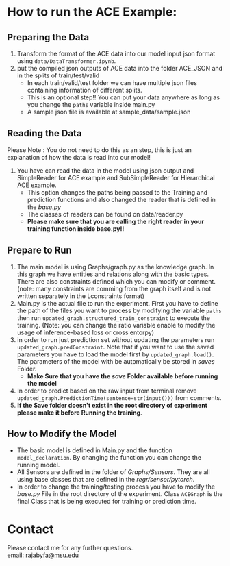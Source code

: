 
# How to run the ACE Example: 

## Preparing the Data
1. Transform the format of the ACE data into our model input json format using ```data/DataTransformer.ipynb```. 
1. put the compiled json outputs of ACE data into the folder ACE_JSON and in the splits of train/test/valid 
	- In each train/valid/test folder we can have multiple json files containing information of different splits. 
	- This is an optional step!! You can put your data anywhere as long as you change the `paths` variable inside main.py
	- A sample json file is available at sample_data/sample.json

## Reading the Data 
Please Note : You do not need to do this as an step, this is just an explanation of how the data is read into our model!
1. You have can read the data in the model using json output and SimpleReader for ACE example and SubSimpleReader for Hierarchical ACE example.
	-  This option changes the paths being passed to the Training and prediction functions and also changed the reader that is defined in the *base.py*
	- The classes of readers can be found on data/reader.py
	- **Please make sure that you are calling the right reader in your training function inside base.py!!**
	
## Prepare to Run
1. The main model is using Graphs/graph.py as the knowledge graph. In this graph we have entities and relations along with the basic types. There are also constraints defined which you can modify or comment. (note: many constraints are comming from the graph itself and is not written separately in the Lconstraints format)
2. Main.py is the actual file to run the experiment. First you have to define the path of the files you want to process by modifying the variable `paths` then run `updated_graph.structured_train_constraint`  to execute the training. (Note: you can change the ratio variable enable to modify the usage of inference-based loss or cross entorpy)
3. in order to run just prediction set without updating the parameters run `updated_graph.predConstraint`. Note that if you want to use the saved parameters you have to load the model first by `updated_graph.load()`. The parameters of the model with be automatically be stored in *saves* Folder.
	- **Make Sure that you have the *save* Folder available before running the model**
4. In order to predict based on the raw input from terminal remove `updated_graph.PredictionTime(sentence=str(input()))` from comments. 
5. **If the Save folder doesn't exist in the root directory of experiment please make it before Running the training**.


## How to Modify the Model

 - The basic model is defined in Main.py and the function `model_declaration`. By changing the function you can change the running model.
 - All Sensors are defined in the folder of *Graphs/Sensors*.  They are all using base classes that are defined in the *regr/sensor/pytorch*.
 - In order to change the training/testing process you have to modify the *base.py* File in the root directory of the experiment. Class `ACEGraph` is the final Class that is being executed for training or prediction time. 


# Contact
 Please contact me for any further questions. <br>
 email: rajabyfa@msu.edu
 
	